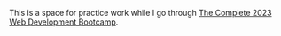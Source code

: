 This is a space for practice work while I go through [The Complete 2023 Web Development Bootcamp](https://www.udemy.com/course/the-complete-web-development-bootcamp/).